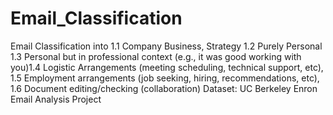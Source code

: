 # Email_Classification
Email Classification into 1.1 Company Business, Strategy 1.2 Purely Personal 1.3 Personal but in professional context (e.g., it was good working with you)1.4 Logistic Arrangements (meeting scheduling, technical support, etc), 1.5 Employment arrangements (job seeking, hiring, recommendations, etc), 1.6 Document editing/checking (collaboration)
Dataset: UC Berkeley Enron Email Analysis Project
